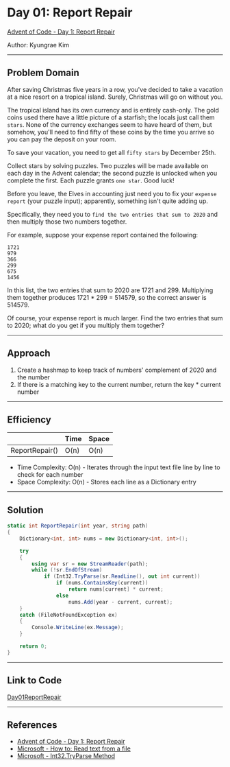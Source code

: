 # Day 01: Report Repair

[Advent of Code - Day 1: Report Repair](https://adventofcode.com/2020/day/1)

Author: Kyungrae Kim

---

## Problem Domain

After saving Christmas five years in a row, you've decided to take a vacation at a nice resort on a tropical island. Surely, Christmas will go on without you.

The tropical island has its own currency and is entirely cash-only. The gold coins used there have a little picture of a starfish; the locals just call them `stars`. None of the currency exchanges seem to have heard of them, but somehow, you'll need to find fifty of these coins by the time you arrive so you can pay the deposit on your room.

To save your vacation, you need to get all `fifty stars` by December 25th.

Collect stars by solving puzzles. Two puzzles will be made available on each day in the Advent calendar; the second puzzle is unlocked when you complete the first. Each puzzle grants `one star`. Good luck!

Before you leave, the Elves in accounting just need you to fix your `expense report` (your puzzle input); apparently, something isn't quite adding up.

Specifically, they need you to `find the two entries that sum to 2020` and then multiply those two numbers together.

For example, suppose your expense report contained the following:

```text
1721
979
366
299
675
1456
```

In this list, the two entries that sum to 2020 are 1721 and 299. Multiplying them together produces 1721 * 299 = 514579, so the correct answer is 514579.

Of course, your expense report is much larger. Find the two entries that sum to 2020; what do you get if you multiply them together?

---

## Approach

1. Create a hashmap to keep track of numbers' complement of 2020 and the number
2. If there is a matching key to the current number, return the key * current number

---

## Efficiency

|  | Time | Space |
|:-|:-|:-|
| ReportRepair() | O(n) | O(n) |

* Time Complexity: O(n) - Iterates through the input text file line by line to check for each number
* Space Complexity: O(n) - Stores each line as a Dictionary entry

---

## Solution

```c#
static int ReportRepair(int year, string path)
{
    Dictionary<int, int> nums = new Dictionary<int, int>();

    try
    {
        using var sr = new StreamReader(path);
        while (!sr.EndOfStream)
            if (Int32.TryParse(sr.ReadLine(), out int current))
                if (nums.ContainsKey(current))
                    return nums[current] * current;
                else
                    nums.Add(year - current, current);
    }
    catch (FileNotFoundException ex)
    {
        Console.WriteLine(ex.Message);
    }

    return 0;
}
```

---

## Link to Code

[Day01ReportRepair](./Day01ReportRepair/Program.cs)

---

## References

* [Advent of Code - Day 1: Report Repair](https://adventofcode.com/2020/day/1)
* [Microsoft - How to: Read text from a file](https://docs.microsoft.com/en-us/dotnet/standard/io/how-to-read-text-from-a-file)
* [Microsoft - Int32.TryParse Method](https://docs.microsoft.com/en-us/dotnet/api/system.int32.tryparse?view=net-5.0)
